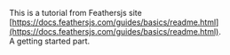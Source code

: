 This is a tutorial from Feathersjs site [https://docs.feathersjs.com/guides/basics/readme.html](https://docs.feathersjs.com/guides/basics/readme.html).  
A getting started part.